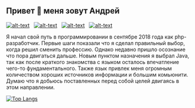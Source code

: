 ## Привет 👋 меня зовут Андрей 
[![alt-text](https://img.shields.io/badge/-linkedin-283e4a?style=flat&logo=linkedin&logoColor=white)](https://www.linkedin.com/in/reybos/)&nbsp;&nbsp;
[![alt-text](https://img.shields.io/badge/-ВКонтакте-blue?style=flat&logo=vk&logoColor=white  "vk.com")](https://vk.com/reybos)&nbsp;&nbsp;
[![alt-text](https://img.shields.io/badge/-instagram-E4405F?style=flat&logo=instagram&logoColor=white)](https://www.instagram.com/andreybossiy)&nbsp;&nbsp;
[![alt-text](https://img.shields.io/badge/-telegram-grey?style=flat&logo=telegram&logoColor=white)](https://t.me/reybos)&nbsp;&nbsp;
<!-- ![Profile views](https://gpvc.arturio.dev/reybos) 
-->

Я начал свой путь в программировании в сентябре 2018 года как php-разработчик. Первые шаги показали что я сделал правильный выбор, когда решил сменить профессию. Однако недавно пришло осознание что пора двигаться дальше. Новым пунктом назначения я выбрал Java, так как после краткого знакомства с языком осталось впечатление чего-то фундаментального. Также язык привлек меня огромным количеством хороших источников информации и большим комьюнити. Думаю что я добьюсь поставленных перед собой целей двигаясь в этом направлении.

<!--
💼&nbsp;&nbsp;&nbsp;I am a back end developer, currently writing in php (yii2)<br>
🤓&nbsp;&nbsp;&nbsp;Parallel learning java<br>
🏃&nbsp;&nbsp;&nbsp;I came to programming recently, already at a conscious age<br>
:ru:&nbsp;&nbsp;&nbsp;I live in St. Petersburg<br>
:globe_with_meridians:&nbsp;&nbsp;&nbsp;I want to see the world (when the coronavirus ends)<br>
<br> -->
[![Top Langs](https://github-readme-stats.vercel.app/api/top-langs/?username=reybos&hide=css&layout=compact)](https://github.com/anuraghazra/github-readme-stats)

<!--
**ReyBos/ReyBos** is a ✨ _special_ ✨ repository because its `README.md` (this file) appears on your GitHub profile.

Here are some ideas to get you started:

- 🔭 I’m currently working on ...
- 🌱 I’m currently learning ...
- 👯 I’m looking to collaborate on ...
- 🤔 I’m looking for help with ...
- 💬 Ask me about ...
- 📫 How to reach me: ...
- 😄 Pronouns: ...
- ⚡ Fun fact: ...
-->
